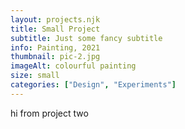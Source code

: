 ```yaml
---
layout: projects.njk
title: Small Project
subtitle: Just some fancy subtitle
info: Painting, 2021
thumbnail: pic-2.jpg
imageAlt: colourful painting
size: small
categories: ["Design", "Experiments"]
---
```


hi from project two

